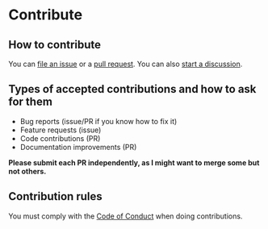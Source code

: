 # Contribute

## How to contribute

You can [file an issue](https://github.com/santi100a/timing-lib/issues)
or a [pull request](https://github.com/santi100a/timing-lib/pulls).
You can also [start a discussion](https://github.com/santi100a/timing-lib/discussions).

## Types of accepted contributions and how to ask for them

- Bug reports (issue/PR if you know how to fix it)
- Feature requests (issue)
- Code contributions (PR)
- Documentation improvements (PR)

**Please submit each PR independently, as I might want to merge some but not others.**

## Contribution rules

You must comply with the [Code of Conduct](CODE_OF_CONDUCT.md) when doing contributions.
